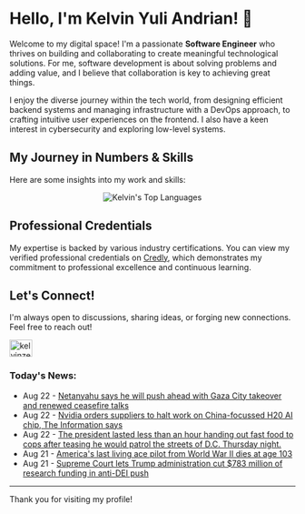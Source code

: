# Hello, I'm Kelvin Yuli Andrian! 👋

Welcome to my digital space! I'm a passionate **Software Engineer** who thrives on building and collaborating to create meaningful technological solutions. For me, software development is about solving problems and adding value, and I believe that collaboration is key to achieving great things.

I enjoy the diverse journey within the tech world, from designing efficient backend systems and managing infrastructure with a DevOps approach, to crafting intuitive user experiences on the frontend. I also have a keen interest in cybersecurity and exploring low-level systems.

## My Journey in Numbers & Skills

Here are some insights into my work and skills:

<p align="center">
  <img src="https://github-readme-stats.vercel.app/api/top-langs/?username=kelvinzer0&layout=compact&theme=radical" alt="Kelvin's Top Languages" />
</p>

## Professional Credentials

My expertise is backed by various industry certifications. You can view my verified professional credentials on [Credly](https://www.credly.com/users/kelvin-yuli-andrian/badges), which demonstrates my commitment to professional excellence and continuous learning.

## Let's Connect!

I'm always open to discussions, sharing ideas, or forging new connections. Feel free to reach out!

<p align="left">
    <a href="https://linkedin.com/in/kelvinzero" target="blank"><img align="center" src="https://cdn.jsdelivr.net/npm/simple-icons@3.0.1/icons/linkedin.svg" alt="kelvinzero" height="30" width="40" /></a>
</p>

### Today's News:

<!-- feed start -->
- Aug 22 - [Netanyahu says he will push ahead with Gaza City takeover and renewed ceasefire talks](https://www.yahoo.com/news/articles/netanyahu-says-push-ahead-gaza-023408855.html)
- Aug 22 - [Nvidia orders suppliers to halt work on China-focussed H20 AI chip, The Information says](https://finance.yahoo.com/news/nvidia-orders-halt-h20-chip-001843935.html)
- Aug 22 - [The president lasted less than an hour handing out fast food to cops after teasing he would patrol the streets of D.C. Thursday night.](https://www.yahoo.com/news/videos/president-lasted-less-hour-handing-000446047.html)
- Aug 21 - [America's last living ace pilot from World War II dies at age 103](https://www.yahoo.com/news/articles/americas-last-living-ace-pilot-222220035.html)
- Aug 21 - [Supreme Court lets Trump administration cut $783 million of research funding in anti-DEI push](https://www.yahoo.com/news/articles/supreme-court-lets-trump-administration-204843959.html)
<!-- feed end -->

---

Thank you for visiting my profile!
